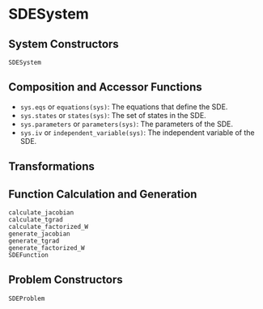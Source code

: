 # SDESystem

## System Constructors

```@docs
SDESystem
```

## Composition and Accessor Functions

- `sys.eqs` or `equations(sys)`: The equations that define the SDE.
- `sys.states` or `states(sys)`: The set of states in the SDE.
- `sys.parameters` or `parameters(sys)`: The parameters of the SDE.
- `sys.iv` or `independent_variable(sys)`: The independent variable of the SDE.

## Transformations

## Function Calculation and Generation

```@docs
calculate_jacobian
calculate_tgrad
calculate_factorized_W
generate_jacobian
generate_tgrad
generate_factorized_W
SDEFunction
```

## Problem Constructors

```@docs
SDEProblem
```
